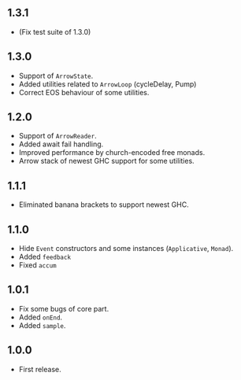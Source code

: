 
1.3.1
------------
* (Fix test suite of 1.3.0)

1.3.0
------------
* Support of `ArrowState`.
* Added utilities related to `ArrowLoop` (cycleDelay, Pump)
* Correct EOS behaviour of some utilities.

1.2.0
------------
* Support of `ArrowReader`.
* Added await fail handling.
* Improved performance by church-encoded free monads.
* Arrow stack of newest GHC support for some utilities.

1.1.1
------------
* Eliminated banana brackets to support newest GHC.

1.1.0
------------
* Hide `Event` constructors and some instances (`Applicative`, `Monad`).
* Added `feedback`
* Fixed `accum`

1.0.1
------------
* Fix some bugs of core part.
* Added `onEnd`.
* Added `sample`.

1.0.0
-------------
* First release.
